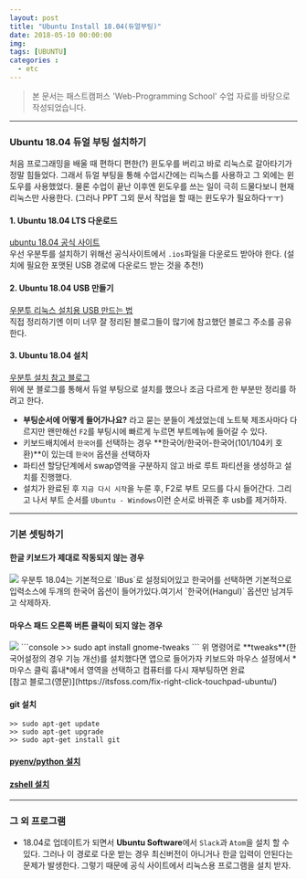```yaml
---
layout: post
title: "Ubuntu Install 18.04(듀얼부팅)"
date: 2018-05-10 00:00:00
img:
tags: [UBUNTU]
categories :
  - etc
---
```

> 본 문서는 패스트캠퍼스 'Web-Programming School' 수업 자료를 바탕으로 작성되었습니다.

---

### Ubuntu 18.04 듀얼 부팅 설치하기
처음 프로그래밍을 배울 때 편하디 편한(?) 윈도우를 버리고 바로 리눅스로 갈아타기가 정말 힘들었다. 그래서 듀얼 부팅을 통해 수업시간에는 리눅스를 사용하고 그 외에는 윈도우를 사용했었다. 물론 수업이 끝난 이후엔 윈도우를 쓰는 일이 극히 드물다보니 현재 리눅스만 사용한다. (그러나 PPT 그외 문서 작업을 할 때는 윈도우가 필요하다ㅜㅜ)

#### 1. Ubuntu 18.04 LTS 다운로드
[ubuntu 18.04 공식 사이트](https://www.ubuntu.com/download/desktop)
<BR>
우선 우분투를 설치하기 위해선 공식사이트에서 `.ios`파일을 다운로드 받아야 한다. (설치에 필요한 포맷된 USB 경로에 다운로드 받는 것을 추천!)

#### 2. Ubuntu 18.04 USB 만들기
[우분투 리눅스 설치용 USB 만드는 법](http://jimnong.tistory.com/674?category=575588)<BR>
직접 정리하기엔 이미 너무 잘 정리된 블로그들이 많기에 참고했던 블로그 주소를 공유한다.

#### 3. Ubuntu 18.04 설치
[우분투 설치 참고 블로그](http://jimnong.tistory.com/676)<BR>
위에 분 블로그를 통해서 듀얼 부팅으로 설치를 했으나 조금 다르게 한 부분만 정리를 하려고 한다.

- **부팅순서에 어떻게 들어가나요?** 라고 묻는 분들이 계셨었는데 노트북 제조사마다 다르지만 왠만해선 `F2`를 부팅시에 빠르게 누르면 부트메뉴에 들어갈 수 있다.
- 키보드배치에서 `한국어`를 선택하는 경우 **한국어/한국어-한국어(101/104키 호환)**이 있는데 `한국어` 옵션을 선택하자
- 파티션 할당단계에서 swap영역을 구분하지 않고 바로 루트 파티션을 생성하고 설치를 진행했다.
- 설치가 완료된 후 `지금 다시 시작`을 누룬 후, F2로 부트 모드를 다시 들어간다. 그리고 나서 부트 순서를 `Ubuntu - Windows`이런 순서로 바꿔준 후 usb를 제거하자.

----

### 기본 셋팅하기
#### **한글 키보드가 제대로 작동되지 않는 경우**
<img src = "{{ site.url }}/assets/post_img/setting_korean.png">
우분투 18.04는 기본적으로 `IBus`로 설정되어있고 한국어를 선택하면 기본적으로 입력소스에 두개의 한국어 옵션이 들어가있다.여기서 `한국어(Hangul)` 옵션만 남겨두고 삭제하자.

#### **마우스 패드 오른쪽 버튼 클릭이 되지 않는 경우**
<img src = "{{ site.url }}/assets/post_img/setting_mouse.png">
```console
>> sudo apt install gnome-tweaks
```
위 명령어로 **tweaks**(한국어설정의 경우 기능 개선)를 설치했다면 앱으로 들어가자
키보드와 마우스 설정에서 *마우스 클릭 흉내*에서 영역을 선택하고 컴퓨터를 다시 재부팅하면 완료<br>
[참고 블로그(영문)](https://itsfoss.com/fix-right-click-touchpad-ubuntu/)

#### **git 설치**
```console
>> sudo apt-get update
>> sudo apt-get upgrade
>> sudo apt-get install git
```
#### [**pyenv/python 설치**](https://kahee.github.io/2018/01/18/pyenv,-virtualenv,-iPython%EC%84%A4%EC%B9%98_%EB%B0%8F_%EC%84%A4%EC%A0%95.html)
#### [**zshell 설치**](https://kahee.github.io/2018/01/17/Zsh_and_PlugIn_install.html)

----

### 그 외 프로그램
- 18.04로 업데이트가 되면서 **Ubuntu Software**에서 `Slack`과 `Atom`을 설치 할 수 있다. 그러나 이 경로로 다운 받는 경우 최신버전이 아니거나 한글 입력이 안된다는 문제가 발생한다. 그렇기 때문에 공식 사이트에서 리눅스용 프로그램을 설치 받자.
